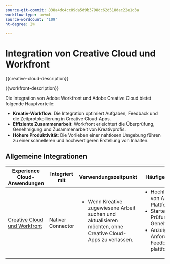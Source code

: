 ```yaml
---
source-git-commit: 838a4dc4cc89da5d9b3798dc62d518dac22e1d3a
workflow-type: tm+mt
source-wordcount: '109'
ht-degree: 2%

---
```



# Integration von Creative Cloud und Workfront

{{creative-cloud-description}}

{{workfront-description}}

Die Integration von Adobe Workfront und Adobe Creative Cloud bietet folgende Hauptvorteile:

+ **Kreativ-Workflow**: Die Integration optimiert Aufgaben, Feedback und die Zeitprotokollierung in Creative Cloud-Apps.
+ **Effiziente Zusammenarbeit**: Workfront erleichtert die Überprüfung, Genehmigung und Zusammenarbeit von Kreativprofis.
+ **Höhere Produktivität**: Die Vorlieben einer nahtlosen Umgebung führen zu einer schnelleren und hochwertigeren Erstellung von Inhalten.

## Allgemeine Integrationen

<table>
    <thead>
        <tr>
            <th>Experience Cloud-Anwendungen</th>
            <th>Integriert mit</th>
            <th>Verwendungszeitpunkt</th>
            <th>Häufige Anwendungsfälle</th>
        </tr>
    </thead>
    <tbody>
        <tr>
            <td><a href="https://experienceleague.adobe.com/docs/workfront-learn/tutorials-workfront/integrations/adobe-creative-cloud/use-adobe-workfront-extensions-for-creative-cloud.html" target="_blank" rel="noreferrer">Creative Cloud und Workfront</a></td>
            <td>Nativer Connector</td>
            <td>
                <ul style="margin-top: 0;">
                    <li>Wenn Kreative zugewiesene Arbeit suchen und aktualisieren möchten, ohne Creative Cloud-Apps zu verlassen.</li>
                </ul>
            </td>
            <td>
              <ul style="margin-top: 0;">
                <li>Hochladen und Freigeben von Assets auf mehreren Plattformen</li>
                <li>Starten von Asset-Prüfungs- und Genehmigungsprozessen.</li>
                <li>Anzeigen von Asset-Anforderungen und -Feedback plattformübergreifend.</li>  
              </ul>
            </td>
        </tr>       
    </tbody>          
</table>
